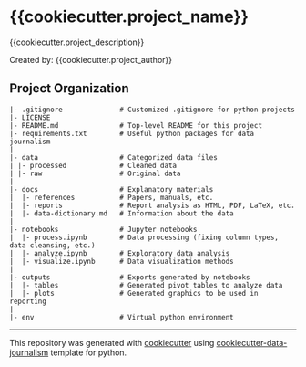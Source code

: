 # {{cookiecutter.project_name}}
{{cookiecutter.project_description}}

Created by: {{cookiecutter.project_author}}

## Project Organization
```
|- .gitignore              # Customized .gitignore for python projects
|- LICENSE                  
|- README.md               # Top-level README for this project
|- requirements.txt        # Useful python packages for data journalism
|
|- data                    # Categorized data files                      
| |- processed             # Cleaned data
| |- raw                   # Original data
|
|- docs                    # Explanatory materials
|  |- references           # Papers, manuals, etc.
|  |- reports              # Report analysis as HTML, PDF, LaTeX, etc.
|  |- data-dictionary.md   # Information about the data
|
|- notebooks               # Jupyter notebooks
|  |- process.ipynb        # Data processing (fixing column types, data cleansing, etc.)
|  |- analyze.ipynb        # Exploratory data analysis
|  |- visualize.ipynb      # Data visualization methods
|
|- outputs                 # Exports generated by notebooks
|  |- tables               # Generated pivot tables to analyze data
|  |- plots                # Generated graphics to be used in reporting
|
|- env                     # Virtual python environment
```
---
This repository was generated with [cookiecutter](https://github.com/cookiecutter/cookiecutter) using [cookiecutter-data-journalism](https://github.com/fer-aguirre/cookiecutter-data-journalism.git) template for python.